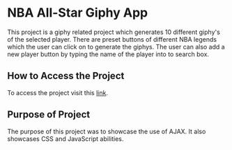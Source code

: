 # NBA All-Star Giphy App

This project is a giphy related project which generates 10 different giphy's of the selected player. There are preset buttons of different NBA legends which the user can click on to generate the giphys. The user can also add a new player button by typing the name of the player into to search box.

## How to Access the Project

To access the project visit this [link](https://kooldrmony.github.io/NBA-All-Star-Giphy-App/).

## Purpose of Project

The purpose of this project was to showcase the use of AJAX. It also showcases CSS and JavaScript abilities. 
